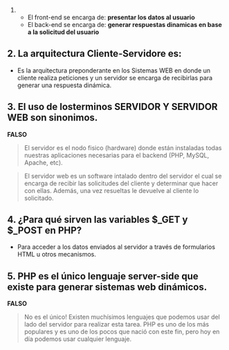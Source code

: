 1.
    - El front-end se encarga de: **presentar los datos al usuario**
    - El back-end se encarga de: **generar respuestas dinamicas en base a la solicitud del usuario**
## 2. La arquitectura Cliente-Servidore es:
- Es la arquitectura preponderante en los Sistemas WEB en donde un cliente realiza peticiones y un servidor se encarga de recibirlas para generar una respuesta dinámica.
## 3. El uso de losterminos **SERVIDOR** Y **SERVIDOR WEB** son sinonimos.
**FALSO**
> El servidor es el nodo fisico (hardware) donde están instaladas todas nuestras aplicaciones necesarias para el backend (PHP, MySQL, Apache, etc).

>El servidor web es un software intalado dentro del servidor el cual se encarga de recibir las solicitudes del cliente y determinar que hacer con ellas. Además, una vez resueltas le devuelve al cliente lo solicitado.

## 4. ¿Para qué sirven las variables $_GET y $_POST en PHP?
- Para acceder a los datos enviados al servidor a través de formularios HTML u otros mecanismos.
## 5. PHP es el único lenguaje server-side que existe para generar sistemas web dinámicos.
**FALSO**
>No es el único! Existen muchísimos lenguajes que podemos usar del lado del servidor para realizar esta tarea. PHP es uno de los más populares y es uno de los pocos que nació con este fin, pero hoy en día podemos usar cualquier lenguaje.